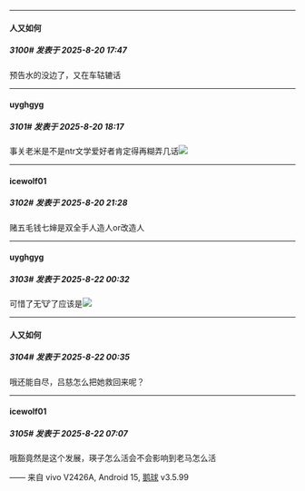 ﻿
*****

####  人又如何  
##### 3100#       发表于 2025-8-20 17:47

预告水的没边了，又在车轱辘话


*****

####  uyghgyg  
##### 3101#       发表于 2025-8-20 18:17

事关老米是不是ntr文学爱好者肯定得再糊弄几话<img src="https://static.stage1st.com/image/smiley/face2017/037.png" referrerpolicy="no-referrer">


*****

####  icewolf01  
##### 3102#       发表于 2025-8-20 21:28

赌五毛钱七婶是双全手人造人or改造人


*****

####  uyghgyg  
##### 3103#       发表于 2025-8-22 00:32

可惜了无🐮了应该是<img src="https://static.stage1st.com/image/smiley/face2017/028.png" referrerpolicy="no-referrer">


*****

####  人又如何  
##### 3104#       发表于 2025-8-22 00:35

哦还能自尽，吕慈怎么把她救回来呢？


*****

####  icewolf01  
##### 3105#       发表于 2025-8-22 07:07

哦豁竟然是这个发展，瑛子怎么活会不会影响到老马怎么活

—— 来自 vivo V2426A, Android 15, [鹅球](https://www.pgyer.com/GcUxKd4w) v3.5.99

